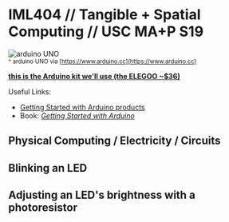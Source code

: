 # IML404 // Tangible + Spatial Computing // USC MA+P S19   

![arduino UNO](https://cdn.arduino.cc/homepage/static/media/arduino-UNO.bcc69bde.png)  
<sup>^ arduino UNO via [https://www.arduino.cc](https://www.arduino.cc)</sup>

**[this is the Arduino kit we'll use (the ELEGOO ~$36)](https://www.amazon.com/ELEGOO-Project-Tutorial-Controller-Projects/dp/B01D8KOZF4)**

Useful Links:
- [Getting Started with Arduino products](https://www.arduino.cc/en/Guide/HomePage)
- Book: [_Getting Started with Arduino_](https://www.amazon.com/Getting-Started-Arduino-Electronics-Prototyping/dp/1449363334)

## Physical Computing / Electricity / Circuits 


## Blinking an LED


## Adjusting an LED's brightness with a photoresistor

